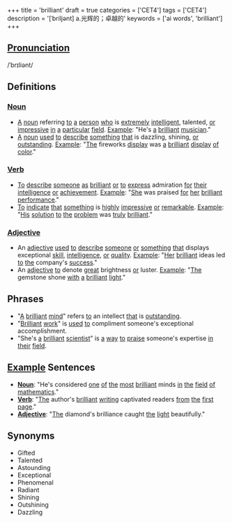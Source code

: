+++
title = 'brilliant'
draft = true
categories = ['CET4']
tags = ['CET4']
description = '[ˈbriljənt] a.光辉的；卓越的'
keywords = ['ai words', 'brilliant']
+++

## [Pronunciation](/en/post/pronunciation/)
/ˈbrɪliənt/

## Definitions
### [Noun](/en/post/noun/)
- [A](/en/post/a/) [noun](/en/post/noun/) referring [to](/en/post/to/) [a](/en/post/a/) [person](/en/post/person/) [who](/en/post/who/) is [extremely](/en/post/extremely/) [intelligent](/en/post/intelligent/), talented, [or](/en/post/or/) [impressive](/en/post/impressive/) [in](/en/post/in/) [a](/en/post/a/) [particular](/en/post/particular/) [field](/en/post/field/). [Example](/en/post/example/): "He's [a](/en/post/a/) [brilliant](/en/post/brilliant/) [musician](/en/post/musician/)."
- [A](/en/post/a/) [noun](/en/post/noun/) [used](/en/post/used/) [to](/en/post/to/) [describe](/en/post/describe/) [something](/en/post/something/) [that](/en/post/that/) is dazzling, shining, [or](/en/post/or/) [outstanding](/en/post/outstanding/). [Example](/en/post/example/): "[The](/en/post/the/) fireworks [display](/en/post/display/) was [a](/en/post/a/) [brilliant](/en/post/brilliant/) [display](/en/post/display/) [of](/en/post/of/) [color](/en/post/color/)."

### [Verb](/en/post/verb/)
- [To](/en/post/to/) [describe](/en/post/describe/) [someone](/en/post/someone/) [as](/en/post/as/) [brilliant](/en/post/brilliant/) [or](/en/post/or/) [to](/en/post/to/) [express](/en/post/express/) admiration [for](/en/post/for/) [their](/en/post/their/) [intelligence](/en/post/intelligence/) [or](/en/post/or/) [achievement](/en/post/achievement/). [Example](/en/post/example/): "[She](/en/post/she/) was praised [for](/en/post/for/) [her](/en/post/her/) [brilliant](/en/post/brilliant/) [performance](/en/post/performance/)."
- [To](/en/post/to/) [indicate](/en/post/indicate/) [that](/en/post/that/) [something](/en/post/something/) is [highly](/en/post/highly/) [impressive](/en/post/impressive/) [or](/en/post/or/) [remarkable](/en/post/remarkable/). [Example](/en/post/example/): "[His](/en/post/his/) [solution](/en/post/solution/) [to](/en/post/to/) [the](/en/post/the/) [problem](/en/post/problem/) was [truly](/en/post/truly/) [brilliant](/en/post/brilliant/)."

### [Adjective](/en/post/adjective/)
- An [adjective](/en/post/adjective/) [used](/en/post/used/) [to](/en/post/to/) [describe](/en/post/describe/) [someone](/en/post/someone/) [or](/en/post/or/) [something](/en/post/something/) [that](/en/post/that/) displays exceptional [skill](/en/post/skill/), [intelligence](/en/post/intelligence/), [or](/en/post/or/) [quality](/en/post/quality/). [Example](/en/post/example/): "[Her](/en/post/her/) [brilliant](/en/post/brilliant/) ideas led [to](/en/post/to/) [the](/en/post/the/) company's [success](/en/post/success/)."
- An [adjective](/en/post/adjective/) [to](/en/post/to/) denote [great](/en/post/great/) brightness [or](/en/post/or/) luster. [Example](/en/post/example/): "[The](/en/post/the/) gemstone shone [with](/en/post/with/) [a](/en/post/a/) [brilliant](/en/post/brilliant/) [light](/en/post/light/)."

## Phrases
- "[A](/en/post/a/) [brilliant](/en/post/brilliant/) [mind](/en/post/mind/)" refers [to](/en/post/to/) an intellect [that](/en/post/that/) is [outstanding](/en/post/outstanding/).
- "[Brilliant](/en/post/brilliant/) [work](/en/post/work/)" is [used](/en/post/used/) [to](/en/post/to/) compliment someone's exceptional accomplishment.
- "She's [a](/en/post/a/) [brilliant](/en/post/brilliant/) [scientist](/en/post/scientist/)" is [a](/en/post/a/) [way](/en/post/way/) [to](/en/post/to/) [praise](/en/post/praise/) someone's expertise [in](/en/post/in/) [their](/en/post/their/) [field](/en/post/field/).

## [Example](/en/post/example/) Sentences
- **[Noun](/en/post/noun/)**: "He's considered [one](/en/post/one/) [of](/en/post/of/) [the](/en/post/the/) [most](/en/post/most/) [brilliant](/en/post/brilliant/) minds [in](/en/post/in/) [the](/en/post/the/) [field](/en/post/field/) [of](/en/post/of/) [mathematics](/en/post/mathematics/)."
- **[Verb](/en/post/verb/)**: "[The](/en/post/the/) author's [brilliant](/en/post/brilliant/) [writing](/en/post/writing/) captivated readers [from](/en/post/from/) [the](/en/post/the/) [first](/en/post/first/) [page](/en/post/page/)."
- **[Adjective](/en/post/adjective/)**: "[The](/en/post/the/) diamond's brilliance caught [the](/en/post/the/) [light](/en/post/light/) beautifully."

## Synonyms
- Gifted
- Talented
- Astounding
- Exceptional
- Phenomenal
- Radiant
- Shining
- Outshining
- Dazzling
